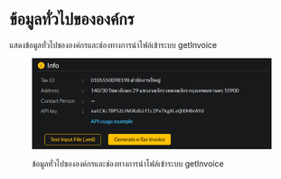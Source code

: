 # ข้อมูลทั่วไปขององค์กร

แสดงข้อมูลทั่วไปขององค์กรและช่องทางการนำไฟล์เข้าระบบ getInvoice

<figure><img src="../../.gitbook/assets/image (15) (1).png" alt="" width="563"><figcaption><p>ข้อมูลทั่วไปขององค์กรและช่องทางการนำไฟล์เข้าระบบ getInvoice</p></figcaption></figure>
